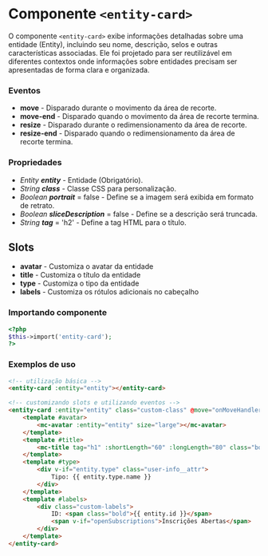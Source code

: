 # Componente `<entity-card>`
O componente `<entity-card>` exibe informações detalhadas sobre uma entidade (Entity), incluindo seu nome, descrição, selos e outras características associadas. Ele foi projetado para ser reutilizável em diferentes contextos onde informações sobre entidades precisam ser apresentadas de forma clara e organizada.

### Eventos
- **move** - Disparado durante o movimento da área de recorte.
- **move-end** - Disparado quando o movimento da área de recorte termina.
- **resize** - Disparado durante o redimensionamento da área de recorte.
- **resize-end** - Disparado quando o redimensionamento da área de recorte termina.

### Propriedades
- *Entity **entity*** - Entidade (Obrigatório).
- *String **class*** - Classe CSS para personalização.
- *Boolean **portrait*** = false - Define se a imagem será exibida em formato de retrato.
- *Boolean **sliceDescription*** = false - Define se a descrição será truncada.
- *String **tag*** = 'h2' - Define a tag HTML para o título.

## Slots
- **avatar** - Customiza o avatar da entidade
- **title** - Customiza o título da entidade
- **type** - Customiza o tipo da entidade
- **labels** - Customiza os rótulos adicionais no cabeçalho

### Importando componente
```PHP
<?php 
$this->import('entity-card');
?>
```
### Exemplos de uso
```HTML
<!-- utilização básica -->
<entity-card :entity="entity"></entity-card>

<!-- customizando slots e utilizando eventos -->
<entity-card :entity="entity" class="custom-class" @move="onMoveHandler" @resize="onResizeHandler">
    <template #avatar>
        <mc-avatar :entity="entity" size="large"></mc-avatar>
    </template>
    <template #title>
        <mc-title tag="h1" :shortLength="60" :longLength="80" class="bold">{{ entity.name }}</mc-title>
    </template>
    <template #type>
        <div v-if="entity.type" class="user-info__attr">
            Tipo: {{ entity.type.name }}
        </div>
    </template>
    <template #labels>
        <div class="custom-labels">
            ID: <span class="bold">{{ entity.id }}</span>
            <span v-if="openSubscriptions">Inscrições Abertas</span>
        </div>
    </template>
</entity-card>
```